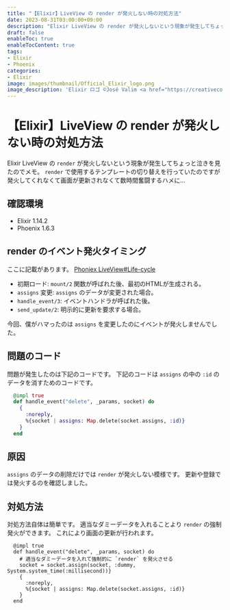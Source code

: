 ```yaml
---
title: "【Elixir】LiveView の render が発火しない時の対処方法"
date: 2023-08-31T03:00:00+09:00
description: "Elixir LiveView の render が発火しないという現象が発生してちょっと泣きを見たのでメモ"
draft: false
enableToc: true
enableTocContent: true
tags: 
- Elixir
- Phoenix
categories: 
- Elixir
image: images/thumbnail/Official_Elixir_logo.png
image_description: 'Elixir ロゴ ©José Valim <a href="https://creativecommons.org/licenses/by-sa/4.0" target="_blank" rel="nofollow noopener">CC 表示-継承 4.0</a>'
---
```


# 【Elixir】LiveView の render が発火しない時の対処方法
Elixir LiveView の `render` が発火しないという現象が発生してちょっと泣きを見たのでメモ。
`render` で使用するテンプレートの切り替えを行っていたのですが発火してくれなくて画面が更新されなくて数時間奮闘するハメに…

## 確認環境
* Elixir 1.14.2
* Phoenix 1.6.3

## render のイベント発火タイミング
ここに記載があります。
<a href="https://hexdocs.pm/phoenix_live_view/0.19.5/Phoenix.LiveView.html#module-life-cycle" target="_blank" rel="nofollow noopener">Phoniex LiveView#Life-cycle</a>

* 初期ロード: `mount/2` 関数が呼ばれた後、最初のHTMLが生成される。
* `assigns` 変更: `assigns` のデータが変更された場合。
* `handle_event/3`: イベントハンドラが呼ばれた後。
* `send_update/2`: 明示的に更新を要求する場合。

今回、僕がハマったのは `assigns` を変更したのにイベントが発火しませんでした。

## 問題のコード
問題が発生したのは下記のコードです。
下記のコードは `assigns` の中の `:id` のデータを消すためのコードです。
```elixir
  @impl true
  def handle_event("delete", _params, socket) do
    {
      :noreply,
      %{socket | assigns: Map.delete(socket.assigns, :id)}
    }
  end
```

## 原因
`assigns` のデータの削除だけでは `render` が発火しない模様です。
更新や登録では発火するのを確認しました。

## 対処方法
対処方法自体は簡単です。
適当なダミーデータを入れることより `render` の強制発火ができます。
これにより画面の更新が行われます。

```
  @impl true
  def handle_event("delete", _params, socket) do
    # 適当なダミーデータを入れて強制的に `render` を発火させる
    socket = socket.assign(socket, :dummy, System.system_time(:millisecond))}
    {
      :noreply,
      %{socket | assigns: Map.delete(socket.assigns, :id)}
    }
  end
```
